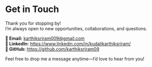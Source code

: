 # Get in Touch

Thank you for stopping by!  
I’m always open to new opportunities, collaborations, and questions.

**📧 Email:** [karthiksriram009@gmail.com](mailto:karthiksriram009@gmail.com)  
**🔗 LinkedIn:** https://www.linkedin.com/in/kudalikarthiksriram/  
**🐙 GitHub:** https://github.com/karthiksriram09  

Feel free to drop me a message anytime—I’d love to hear from you!
